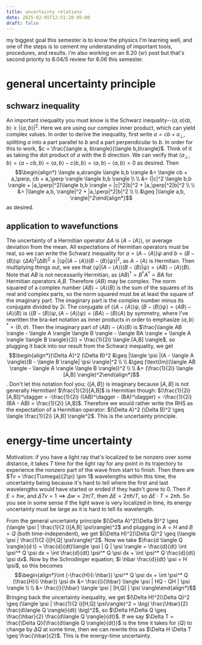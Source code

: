 ```yaml
---
title: uncertainty relations
date: 2025-02-05T12:51:20-05:00
draft: false
---
```

my biggest goal this semester is to know the physics I'm learning well, and one of the steps is to cement my understanding of important tools, procedures, and results. i'm also working on an 8.20 (sr) post but that's second priority to 8.04/5 review for 8.06 this semester. 

# general uncertainty principle

## schwarz inequality
An important inequality you must know is the Schwarz inequality--$\langle a, a \rangle \langle b, b \rangle \geq |\langle a, b \rangle|^2$. Here we are using our complex inner product, which can yield complex values. In order to derive the inequality, first write $a = cb + a_\perp$, splitting $a$ into a part parallel to $b$ and a part perpendicular to $b$. In order for this to work, $c = \frac{\langle a, b\rangle}{\langle b,b\rangle}$. Think of it as taking the dot product of $a$ with the $\hat b$ direction. We can verify that $\langle a_\perp, b\rangle = \langle a - cb, b \rangle = \langle a,b \rangle - c \langle b,b \rangle = \langle a, b \rangle - \langle a, b \rangle = 0$ as desired. Then $$\begin{align*}
\langle a,a\rangle \langle b,b \rangle &= \langle cb + a_\perp, cb + a_\perp \rangle \langle b,b \rangle \\ \\ &= (|c|^2 \langle b,b \rangle + |a_\perp|^2)\langle b,b \rangle = |c|^2|b|^2 + |a_\perp|^2|b|^2 \\ \\ &= |\langle a,b, \rangle|^2 + |a_\perp|^2|b|^2 \\ \\ &\geq |\langle a,b, \rangle|^2\end{align*}$$ as desired.
## application to wavefunctions
The uncertainty of a Hermitian operator $\Delta A$ is $\langle A - \langle A \rangle \rangle$, or average deviation from the mean. All expectations of Hermitian operators must be real, so we can write the Schwarz inequality for $a = (A - \langle A \rangle) \psi$ and $b = (B - \langle B \rangle) \psi$: $(\Delta A)^2 (\Delta B)^2 \geq |\langle \psi |(A - \langle A \rangle)(B - \langle B \rangle| \psi \rangle|^2$, as $A - \langle A \rangle$ is Hermitian. Then multiplying things out, we see that $\langle \psi |(A - \langle A \rangle)(B - \langle B \rangle| \psi \rangle = \langle AB \rangle - \langle A \rangle \langle B \rangle$. Note that $AB$ is not necessarily Hermitian, as $(AB)^\dagger = B^\dagger A^\dagger = BA$ for Hermitian operators $A$,$B$. Therefore $\langle AB \rangle$ may be complex. The norm squared of a complex number $\langle AB \rangle - \langle A \rangle \langle B \rangle$ is the sum of the squares of its real and complex parts, so the norm squared must be at least the square of the imaginary part. The imaginary part is the complex number minus its conjugate divided by $2i$. The conjugate of $\langle (A - \langle A \rangle)\psi, (B - \langle B \rangle) \psi \rangle = \langle AB \rangle - \langle A \rangle \langle B \rangle$ is $\langle (B - \langle B \rangle) \psi, (A - \langle A \rangle) \psi \rangle = \langle BA \rangle - \langle B \rangle \langle A \rangle$ by symmetry, where I've rewritten the bra-ket notation as inner products in order to emphasize $\langle a,b \rangle^* = \langle b,a \rangle$. Then the imaginary part of $\langle AB \rangle - \langle A \rangle \langle B \rangle$ is $\frac{\langle AB \rangle - \langle A \rangle \langle B \rangle - \langle BA \rangle + \langle A \rangle \langle B \rangle}{2i} = \frac{1}{2i} \langle [A,B] \rangle$, so plugging it back into our result from the Schwarz inequality, we get $$\begin{align*}(\Delta A)^2 (\Delta B)^2 &\geq |\langle \psi |(A - \langle A \rangle)(B - \langle B \rangle| \psi \rangle|^2 \\ \\ &\geq (\text{Im}(\langle AB \rangle - \langle A \rangle \langle B \rangle))^2 \\ \\ &= (\frac{1}{2i} \langle [A,B] \rangle)^2\end{align*}$$. Don't let this notation fool you; $\langle [A,B] \rangle$ is imaginary because $[A,B]$ is not generally Hermitian! $\frac{1}{2i}[A,B]$ is Hermitian though: $(\frac{1}{2i}[A,B])^\dagger = -\frac{1}{2i} ((AB)^\dagger - (BA)^\dagger) = -\frac{1}{2i} (BA - AB) = \frac{1}{2i} [A,B]$. Therefore we would rather write the RHS as the expectation of a Hermitian operator: $(\Delta A)^2 (\Delta B)^2 \geq \langle \frac{1}{2i} [A,B] \rangle^2$. This is the uncertainty principle.
# energy-time uncertainty

Motivation: if you have a light ray that's localized to be nonzero over some distance, it takes $T$ time for the light ray for any point in its trajectory to experience the nonzero part of the wave from start to finish. Then there are $Tv = \frac{T\omega}{2\pi} \pm 1$ wavelengths within this time, the uncertainty being because it's hard to tell where the first and last wavelengths would have started or ended if they hadn't gone to 0. Then if $E = \hbar w$, and $\Delta Tv = 1 \implies \Delta w = 2 \pi/T$, then $\Delta E = 2 \pi \hbar / T$, so $\Delta E \cdot T = 2 \pi \hbar$. So you see in some sense if the light wave is very localized in time, its energy uncertainty must be large as it is hard to tell its wavelength.

From the general uncertainty principle $(\Delta A)^2(\Delta B)^2 \geq (\langle \psi | \frac{1}{2 i}[A,B] \psi\rangle)^2$ and plugging in $A=H$ and $B=Q$ (both time-independent), we get $(\Delta H)^2(\Delta Q)^2 \geq (\langle \psi | \frac{1}{2 i}[H,Q] \psi\rangle)^2$.
Now we take $\frac{d \langle Q \rangle}{d t} = \frac{d}{dt}\langle \psi | Q | \psi \rangle = \frac{d}{dt} \int \psi^* Q \psi dx = \int \frac{d}{dt} \psi^* Q \psi dx + \int \psi^* Q \frac{d}{dt} \psi dx$. Now by the Schrodinger equation, $i \hbar \frac{d}{dt} \psi = H \psi$, so this becomes $$\begin{align*}\int (-\frac{H}{i \hbar}) \psi^* Q \psi dx + \int \psi^* Q (\frac{H}{i \hbar}) \psi dx &= \frac{i}{\hbar} \langle \psi | HQ - QH | \psi \rangle \\ \\ &=  \frac{i}{\hbar} \langle \psi | [H,Q] | \psi \rangle\end{align*}$$
Bringing back the uncertainty inequality, we get $(\Delta H)^2(\Delta Q)^2 \geq (\langle \psi | \frac{1}{2 i}[H,Q] \psi\rangle)^2 = \big( \frac{\hbar}{2} \frac{d\langle Q \rangle}{dt} \big)^2$, so $\Delta H\Delta Q \geq \frac{\hbar}{2} \frac{d\langle Q \rangle}{dt}$. If we say $\Delta T = \frac{\Delta Q}{\frac{d\langle Q \rangle}{dt}}$ is the time it takes for $\langle Q \rangle$ to change by $\Delta Q$ at some time, then we can rewrite this as $\Delta H \Delta T \geq \frac{\hbar}{2}$. This is the energy-time uncertainty.